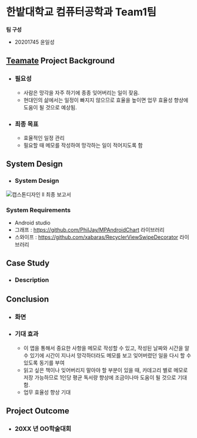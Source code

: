 # 한밭대학교 컴퓨터공학과 Team1팀

**팀 구성**
- 20201745 윤일성

## <u>Teamate</u> Project Background
- ### 필요성
  - 사람은 망각을 자주 하기에 종종 잊어버리는 일이 잦음.
  - 현대인의 삶에서는 일정이 빠지지 않으므로 효율을 높이면 업무 효율성 향상에 도움이 될 것으로 예상됨.
- ### 최종 목표
  - 효율적인 일정 관리
  - 필요할 때 메모를 작성하여 망각하는 일이 적어지도록 함 
  
  
## System Design
  - ### System Design
   ![캡스톤디자인 ll 최종 보고서](https://github.com/HBNU-SWUNIV/come-capstone23-team-1/assets/64230151/a2168dc8-31bb-4f90-9a5b-461adbad4faa)

  ### System Requirements
  - Android studio
  - 그래프 : https://github.com/PhilJay/MPAndroidChart 라이브러리
  - 스와이프 : https://github.com/xabaras/RecyclerViewSwipeDecorator 라이브러리


    
## Case Study
  - ### Description


  
## Conclusion
  - ### 화면

  - ### 기대 효과
     - 이 앱을 통해서 중요한 사항을 메모로 작성할 수 있고, 작성된 날짜와 시간을 알 수 있기에 시간이 지나서 망각하더라도 메모를 보고 잊어버렸던 일을 다시 할 수 있도록 동기를 부여
     - 읽고 싶은 책이나 잊어버리지 말아야 할 부분이 있을 때, 카데고리 별로 메모로 저장 가능하므로 1인당 평균 독서량 향상에 조금이나마 도움이 될 것으로 기대함.
     - 업무 효율성 향상 기대
## Project Outcome
- ### 20XX 년 OO학술대회 
